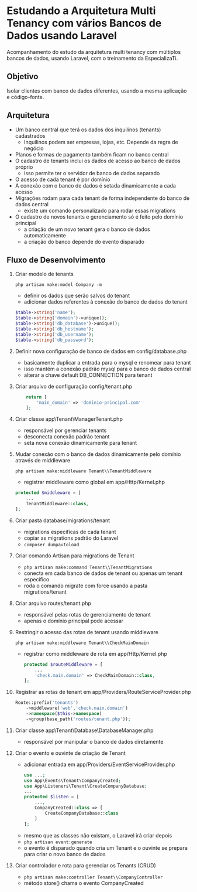 # Estudando a Arquitetura Multi Tenancy com vários Bancos de Dados usando Laravel
Acompanhamento do estudo da arquitetura multi tenancy com múltiplos bancos de dados, usando Laravel, com o treinamento da EspecializaTi.

## Objetivo
Isolar clientes com banco de dados diferentes, usando a mesma aplicação e código-fonte.

## Arquitetura

- Um banco central que terá os dados dos inquilinos (tenants) cadastrados
  - Inquilinos podem ser empresas, lojas, etc. Depende da regra de negócio
- Planos e formas de pagamento também ficam no banco central
- O cadastro de tenants inclui os dados de acesso ao banco de dados próprio
  - isso permite ter o servidor de banco de dados separado
- O acesso de cada tenant é por domínio
- A conexão com o banco de dados é setada dinamicamente a cada acesso
- Migrações rodam para cada tenant de forma independente do banco de dados central
    - existe um comando personalizado para rodar essas migrations
- O cadastro de novos tenants e gerenciamento só é feito pelo domínio principal
    - a criação de um novo tenant gera o banco de dados automaticamente
    - a criação do banco depende do evento disparado

## Fluxo de Desenvolvimento

1. Criar modelo de tenants

    ```php artisan make:model Company -m```

    - definir os dados que serão salvos do tenant
    - adicionar dados referentes à conexão do banco de dados do tenant

    ```php
    $table->string('name');
    $table->string('domain')->unique();
    $table->string('db_database')->unique();
    $table->string('db_hostname');
    $table->string('db_username');
    $table->string('db_password');
    ```

1. Definir nova configuração de banco de dados em config/database.php
    - basicamente duplicar a entrada para o mysql e renomear para tenant
    - isso mantém a conexão padrão mysql para o banco de dados central
    - alterar a chave default DB_CONNECTION para tenant

1. Criar arquivo de configuração config/tenant.php
    ```php
        return [
            'main_domain' => 'dominio-principal.com'
        ];
    ```

1. Criar classe app\Tenant\ManagerTenant.php
    - responsável por gerenciar tenants
    - desconecta conexão padrão tenant
    - seta nova conexão dinamicamente para tenant

1. Mudar conexão com o banco de dados dinamicamente pelo domínio através de middleware

    ```php artisan make:middleware Tenant\\TenantMiddleware```

    - registrar middleware como global em app/Http/Kernel.php

    ```php
    protected $middleware = [
        ...
        TenantMiddleware::class,
    ];
    ```

1. Criar pasta database/migrations/tenant
    - migrations específicas de cada tenant
    - copiar as migrations padrão do Laravel
    - ```composer dumpautoload```

1. Criar comando Artisan para migrations de Tenant
    - ```php artisan make:command Tenant\\TenantMigrations```
    - conecta em cada banco de dados de tenant ou apenas um tenant específico
    - roda o comando migrate com force usando a pasta migrations/tenant

1. Criar arquivo routes/tenant.php
    - responsável pelas rotas de gerenciamento de tenant
    - apenas o domínio principal pode acessar

1. Restringir o acesso das rotas de tenant usando middleware

    ```php artisan make:middleware Tenant\\CheckMainDomain```

    - registrar como middleware de rota em app/Http/Kernel.php

        ```php
        protected $routeMiddleware = [
            ...
            'check.main.domain' => CheckMainDomain::class,
        ];
        ```

1. Registrar as rotas de tenant em app/Providers/RouteServiceProvider.php

    ```php
    Route::prefix('tenants')
        ->middleware('web','check.main.domain')
        ->namespace($this->namespace)
        ->group(base_path('routes/tenant.php'));
    ```

1. Criar classe app\Tenant\Database\DatabaseManager.php
    - responsável por manipular o banco de dados diretamente

1. Criar o evento e ouvinte de criação de Tenant
    - adicionar entrada em app/Providers/EventServiceProvider.php
        ```php
        use ...;
        use App\Events\Tenant\CompanyCreated;
        use App\Listeners\Tenant\CreateCompanyDatabase;
        ...
        protected $listen = [
            ...,
            CompanyCreated::class => [
                CreateCompanyDatabase::class
            ]
        ];
        ```
    - mesmo que as classes não existam, o Laravel irá criar depois
    - ```php artisan event:generate```
    - o evento é disparado quando cria um Tenant e o ouvinte se prepara para criar o novo banco de dados

1. Criar controlador e rota para gerenciar os Tenants (CRUD)

    - ```php artisan make:controller Tenant\\CompanyController```
    - método store() chama o evento CompanyCreated
